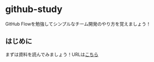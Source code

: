 # github-study
GitHub Flowを勉強してシンプルなチーム開発のやり方を覚えましょう！

## はじめに
まずは資料を読んでみましょう！URLは[こちら](https://docs.google.com/presentation/d/1AkIJfF2L5j7Sc4k5fFOxz_pFHv_j9t1M0sD1iCJcOkY/edit?usp=sharing)
